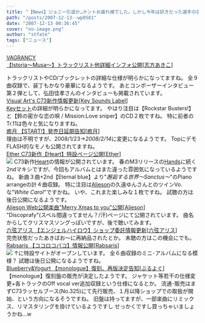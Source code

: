 ```yaml
---
title: "【News】ジョニー引退か…ホントお疲れ様でした。しかし今年は好きだった選手の引退が多いですね…"
path: "/posts/2007-12-13--wp0581"
date: "2007-12-13 00:36:45"
cover: "no-image.png"
author: "stfate"
tags: ["ニュース"]
---
```


<style type="text/css">
<!--
p {white-space: pre-wrap};
-->
</style>

<a class="topics" href="http://www.vagrancy.jp/istoria/" target="_blank">VAGRANCY 【Istoria～Musa～】トラックリスト他詳細インフォ公開</a><span class="junre">[<a href="http://www.vagrancy.jp/" target="_blank">志方あきこ</a>]</span>
<div class="news">トラックリストやCD/ブックレットの詳細な仕様が明らかになってますね。
全９曲収録で、装丁もかなり豪華になるようです。
あとコンポーザーインタビュー第２弾として、弘田佳孝さんのインタビューも掲載されています。</div>
<a class="topics" href="http://c73.product.co.jp/" target="_blank">Visual Art's C73新作情報更新</a><span class="junre">[<a href="http://key.soundslabel.com/" target="_blank">Key Sounds Label</a>]</span>
<div class="news"><a href="http://c73.product.co.jp/brand/key.html" target="_blank">Keyセット</a>の詳細が明らかになってます。
やはり注目は【Rockstar Busters!】と【鈴の密かな恋の唄 / Mission:Love sniper】のCD２枚ですね。
特に前者のTr.11は色々と気になりますね。</div>
<a class="topics" href="http://www.team-e.co.jp/start/index.html" target="_blank">癒月 【START!】発売日延期告知</a><span class="junre">[<a href="http://aonokioku.sakura.ne.jp/" target="_blank">癒月</a>]</span>
<div class="news">理由は不明ですが、2008/1/23→<em>2008/2/14</em>に変更になるようです。
TopにデモFLASH的なモノも公開されてますね。</div>
<a class="topics" href="http://www.ether-music.com/music/heart.html" target="_blank">Ether C73新作【Heart】特設ページ公開</a><span class="junre">[<a href="http://www.ether-music.com/" target="_blank">Ether</a>]</span>
<div class="news"><a href="http://www.ether-music.com/music/heart.html" target="_blank"><img src="http://www.ether-music.com/img/htbanner.jpg"></a>
C73新作<a href="http://www.ether-music.com/music/heart.html" target="_blank">Heart</a>の情報が公開されています。
春のM3リリースの<a href="http://www.ether-music.com/music/hands.html" target="_blank">Hands</a>に続く2ndマキシですが、今回もアルバムとはまた違った雰囲気になっているようですね。
新曲３曲+2nd【Eternal blue】より"<em>邂逅する世界～Sanctus～</em>"のPiano arrangeの計４曲収録。
特に注目は<a href="http://www.alieson.net/" target="_blank">Alieson</a>の久遠ゆんさんとのツインVo.な"<em>White Carol</em>"ですかね。
いや、これまた楽しみな１枚ですね。
試聴の方は後日公開になるようです。</div>
<a class="topics" href="http://www.alieson.net/" target="_blank">Alieson Web公開楽曲"Merry Xmas to you"公開</a><span class="junre">[<a href="http://www.alieson.net/" target="_blank">Alieson</a>]</span>
<div class="news">"Discoprafy"(スペル間違ってません？/汗)ページにて公開されています。
曲名からしてクリスマスソングっぽいですが、後で聴いてみます。</div>
<a class="topics" href="http://www.rokugen.net/" target="_blank">六弦アリス 【エンジェルハイロウ】ショップ委託情報更新</a><span class="junre">[<a href="http://www.rokugen.net/" target="_blank">六弦アリス</a>]</span>
<div class="news">完売状態だったあきばお～に再納品されたとか。
未聴の方はこの機会にでも。</div>
<a class="topics" href="http://park17.wakwak.com/~one/kokoro/" target="_blank">Rabsaris 【ココロコバコ】情報公開</a><span class="junre">[<a href="http://rabsaris.mints.ne.jp/rabsaris/" target="_blank">Rabsaris</a>]</span>
<div class="news"><a href="http://park17.wakwak.com/~one/kokoro" target="_blank"><img src="http://park17.wakwak.com/~one/kokoro/banner_400.jpg"></a>
↑に特設サイトがオープンしています。
全６曲収録のミニ･アルバムになる模様？
試聴は後日公開になるようですね。</div>
<a class="topics" href="http://blueberry-yogurt.com/monologue/" target="_blank">Blueberry&Yogurt 【monologue】復刻、再版決定告知</a><span class="junre">[<a href="http://blueberry-yogurt.com/" target="_blank">ぶるよぐ</a>]</span>
<div class="news">【monologue】復刻盤の販売が決定したようです。
ジャケット等若干の仕様変更+各トラックのOff vocal ver追加収録という仕様になるとか。
流通･販売はまずC73ラッセルブース(No.325)にて先行販売、１月以降ショップでの取扱が開始、という方向になるそうですね。
旧盤は持ってますが、一部楽曲にリミックス、リマスタリングを掛けているようですし
せっかくですし買っちゃいましょうかね…w</div>
